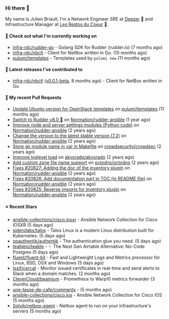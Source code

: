 ### Hi there 👋

My name is Julien Briault, I'm a Network Engineer SRE at [Deezer](https://www.deezer.com) 💜 and Infrastructure Manager at [Les Restos du Coeur](https://www.restosducoeur.org/) 🩷.

#### 👷 Check out what I'm currently working on

- [infra-rdc/rudder-go](https://github.com/infra-rdc/rudder-go) - Golang SDK for Rudder (rudder.io) (7 months ago)
- [infra-rdc/nbctl](https://github.com/infra-rdc/nbctl) - Client for NetBox written in Go. (10 months ago)
- [pulumi/templates](https://github.com/pulumi/templates) - Templates used by `pulumi new` (11 months ago)

#### 🔭 Latest releases I've contributed to

- [infra-rdc/nbctl](https://github.com/infra-rdc/nbctl) ([v0.0.1-beta](https://github.com/infra-rdc/nbctl/releases/tag/v0.0.1-beta), 8 months ago) - Client for NetBox written in Go.

#### 🔨 My recent Pull Requests

- [Update Ubuntu version for OpenStack templates](https://github.com/pulumi/templates/pull/730) on [pulumi/templates](https://github.com/pulumi/templates) (11 months ago)
- [Switch to Rudder v8.0 🚀](https://github.com/Normation/rudder-ansible/pull/67) on [Normation/rudder-ansible](https://github.com/Normation/rudder-ansible) (1 year ago)
- [Improve node and server settings modules (Python code)](https://github.com/Normation/rudder-ansible/pull/65) on [Normation/rudder-ansible](https://github.com/Normation/rudder-ansible) (2 years ago)
- [Change the version to the latest stable version (7.2)](https://github.com/Normation/rudder-ansible/pull/64) on [Normation/rudder-ansible](https://github.com/Normation/rudder-ansible) (2 years ago)
- [Store go module name in var in Makefile](https://github.com/crowdsecurity/crowdsec/pull/1989) on [crowdsecurity/crowdsec](https://github.com/crowdsecurity/crowdsec) (2 years ago)
- [Improve loglevel load](https://github.com/akvorado/akvorado/pull/369) on [akvorado/akvorado](https://github.com/akvorado/akvorado) (2 years ago)
- [Add custom zone file name support](https://github.com/octodns/octodns/pull/961) on [octodns/octodns](https://github.com/octodns/octodns) (2 years ago)
- [Fixes #20827: Adding the doc of the inventory plugin](https://github.com/Normation/rudder-ansible/pull/55) on [Normation/rudder-ansible](https://github.com/Normation/rudder-ansible) (2 years ago)
- [Fixes #20826: Add documentation part in TOC (in README file)](https://github.com/Normation/rudder-ansible/pull/54) on [Normation/rudder-ansible](https://github.com/Normation/rudder-ansible) (2 years ago)
- [Fixes #20825: Reverse imports for inventory plugin](https://github.com/Normation/rudder-ansible/pull/53) on [Normation/rudder-ansible](https://github.com/Normation/rudder-ansible) (2 years ago)

#### ⭐ Recent Stars

- [ansible-collections/cisco.iosxr](https://github.com/ansible-collections/cisco.iosxr) - Ansible Network Collection for Cisco IOSXR (5 days ago)
- [siderolabs/talos](https://github.com/siderolabs/talos) - Talos Linux is a modern Linux distribution built for Kubernetes. (5 days ago)
- [goauthentik/authentik](https://github.com/goauthentik/authentik) - The authentication glue you need. (5 days ago)
- [teableio/teable](https://github.com/teableio/teable) - ✨ The Next Gen Airtable Alternative: No-Code Postgres (5 days ago)
- [fluent/fluent-bit](https://github.com/fluent/fluent-bit) - Fast and Lightweight Logs and Metrics processor for Linux, BSD, OSX and Windows (5 days ago)
- [Issif/cercat](https://github.com/Issif/cercat) - Monitor issued certificates in real-time and send alerts to Slack when a domain matches. (2 months ago)
- [CleverCloud/beamium](https://github.com/CleverCloud/beamium) - Prometheus to Warp10 metrics forwarder (3 months ago)
- [une-tasse-de-cafe/comments](https://github.com/une-tasse-de-cafe/comments) -  (5 months ago)
- [ansible-collections/cisco.ios](https://github.com/ansible-collections/cisco.ios) - Ansible Network Collection for Cisco IOS (5 months ago)
- [Solvik/netbox-agent](https://github.com/Solvik/netbox-agent) - Netbox agent to run on your infrastructure&#39;s servers (5 months ago)
